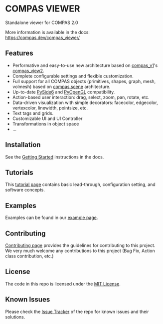 # COMPAS VIEWER

Standalone viewer for COMPAS 2.0

More information is available in the docs: https://compas.dev/compas_viewer/


## Features
-   Performative and easy-to-use new architecture based on [compas_v1](https://compas.dev/compas/1.17.9/)'s [compas_view2](https://compas.dev/compas_view2/).
-   Complete configurable settings and flexible customization.
-   Full support for all COMPAS objects (primitives, shapes, graph, mesh, volmesh) based on [compas.scene](https://compas.dev/compas/latest/api/generated/compas.scene.Scene.html#scene) architecture.
-   Up-to-date [PySide6](https://pypi.org/project/PySide6/) and [PyOpenGL](https://pypi.org/project/PyOpenGL/) compatibility.
-   Action-based user interaction: drag, select, zoom, pan, rotate, etc.
-   Data-driven visualization with simple decorators: facecolor, edgecolor, vertexcolor, linewidth, pointsize, etc.
-   Text tags and grids.
-   Customizable UI and UI Controller
-   Transformations in object space
-   ...

## Installation

See the [Getting Started](https://compas.dev/compas_viewer/latest/gettingstarted.html) instructions in the docs.

## Tutorials

This [tutorial page](https://compas.dev/compas_viewer/latest/tutorials.html) contains basic lead-through, configuration setting, and software concepts.

## Examples

Examples can be found in our [example page](https://compas.dev/compas_viewer/latest/examples.html).

## Contributing
[Contributing page](CONTRIBUTING.md) provides the guidelines for contributing to this project. We very much welcome any contributions to this project (Bug Fix, Action class contribution, etc.)

## License

The code in this repo is licensed under the [MIT License](LICENCSE).

## Known Issues

Please check the [Issue Tracker](https://github.com/compas-dev/compas_viewer/issues) of the repo for known issues and their solutions.

